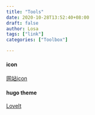 ```yaml
---
title: "Tools"
date: 2020-10-28T13:52:40+08:00
draft: false
author: Losa
tags: ["link"]
categories: ["Toolbox"]

---
```


#### icon 

[网站icon](https://realfavicongenerator.net/)

#### hugo theme

[LoveIt](https://hugoloveit.com/zh-cn/)

